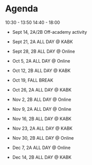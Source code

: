 # Agenda

10:30 - 13:50
14:40 - 18:00

* Sept 14, 2A/2B Off-academy activity

* Sept 21, 2A ALL DAY @ KABK
* Sept 28, 2B ALL DAY @ Online
* Oct 5, 2A ALL DAY @ Online
* Oct 12, 2B ALL DAY @ KABK

* Oct 19, FALL BREAK

* Oct 26, 2A ALL DAY @ KABK
* Nov 2, 2B ALL DAY @ Online
* Nov 9, 2A ALL DAY @ Online
* Nov 16, 2B ALL DAY @ KABK

* Nov 23, 2A ALL DAY @ KABK
* Nov 30, 2B ALL DAY @ Online
* Dec 7, 2A ALL DAY @ Online
* Dec 14, 2B ALL DAY @ KABK

